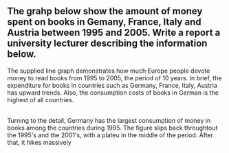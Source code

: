 ## The grahp below show the amount of money spent on books in Gemany, France, Italy and Austria between 1995 and 2005. Write a report a university lecturer describing the information below.


The supplied line graph demonstrates how much Europe people devote money to read books from 1995 to 2005, the period of 10 years.
In brief, the expenditure for books in countries such as Germany, France, Italy, Austria has upward trends. 
Also, the consumption costs of books in German is the highest of all countries. <br>
<br>

Turning to the detail, Germany has the largest consumption of money in books among the countries during 1995.
The figure slips back throughtout the 1995's and the 2001's, with a plateu in the middle of the period.
After that, it hikes massively 


